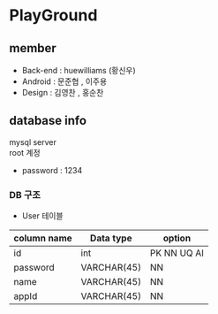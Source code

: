 PlayGround
=================
## member
* Back-end : huewilliams (황신우)
* Android : 문준협 , 이주용
* Design : 김영찬 , 홍순찬

## database info
mysql server   
root 계정
* password : 1234  
### DB 구조  
* User 테이블  

column name | Data type | option  
------------| --------- | --------  
id | int | PK NN UQ AI  
password | VARCHAR(45) | NN  
name | VARCHAR(45) | NN
appId | VARCHAR(45) | NN  